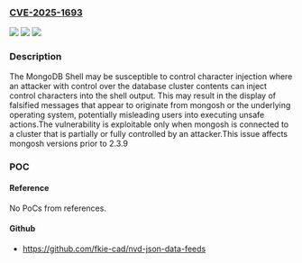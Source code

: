 ### [CVE-2025-1693](https://cve.mitre.org/cgi-bin/cvename.cgi?name=CVE-2025-1693)
![](https://img.shields.io/static/v1?label=Product&message=mongosh&color=blue)
![](https://img.shields.io/static/v1?label=Version&message=0%3C%202.3.9%20&color=brighgreen)
![](https://img.shields.io/static/v1?label=Vulnerability&message=CWE-150%3A%20Improper%20Neutralization%20of%20Escape%2C%20Meta%2C%20or%20Control%20Sequences&color=brighgreen)

### Description

The MongoDB Shell may be susceptible to control character injection where an attacker with control over the database cluster contents can inject control characters into the shell output. This may result in the display of falsified messages that appear to originate from mongosh or the underlying operating system, potentially misleading users into executing unsafe actions.The vulnerability is exploitable only when mongosh is connected to a cluster that is partially or fully controlled by an attacker.This issue affects mongosh versions prior to 2.3.9

### POC

#### Reference
No PoCs from references.

#### Github
- https://github.com/fkie-cad/nvd-json-data-feeds

